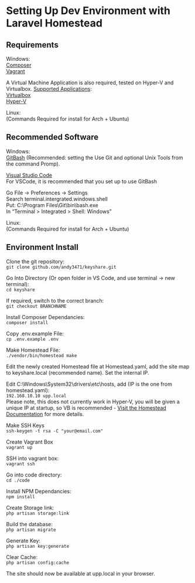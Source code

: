 # Setting Up Dev Environment with Laravel Homestead

## Requirements

Windows:  
[Composer](https://getcomposer.org/download/)  
[Vagrant](https://www.vagrantup.com/downloads.html)

A Virtual Machine Application is also required, tested on Hyper-V and Virtualbox. [Supported Applications](https://laravel.com/docs/5.8/homestead):  
[Virtualbox](https://download.virtualbox.org/virtualbox/6.0.4)  
[Hyper-V](https://docs.microsoft.com/en-us/virtualization/hyper-v-on-windows/quick-start/enable-hyper-v)

Linux:  
(Commands Required for install for Arch + Ubuntu)

## Recommended Software

Windows:  
[GitBash](https://git-scm.com/downloads) (Recommended: setting the Use Git and optional Unix Tools from the command Promp).

[Visual Studio Code](https://code.visualstudio.com/)  
For VSCode, it is recommended that you set up to use GitBash

Go File -> Preferences -> Settings  
Search terminal.intergrated.windows.shell  
Put: C:\\Program Files\\Git\\bin\\bash.exe  
In “Terminal > Integrated > Shell: Windows”

Linux:  
(Commands Required for install for Arch + Ubuntu)

## Environment Install

Clone the git repository:  
`git clone github.com/andy3471/keyshare.git`

Go Into Directory (Or open folder in VS Code, and use terminal -> new terminal):  
`cd keyshare`

If required, switch to the correct branch:  
`git checkout BRANCHNAME`

Install Composer Dependancies:  
`composer install`

Copy .env.example File:  
`cp .env.example .env`

Make Homestead File:  
`./vendor/bin/homestead make`

Edit the newly created Homestead file at Homestead.yaml, add the site map to keyshare.local (recommended name). Set the internal IP.

Edit C:\Windows\System32\drivers\etc\hosts, add (IP is the one from homestead.yaml):  
`192.168.10.10 upp.local`  
Please note, this does not currently work in Hyper-V, you will be given a unique IP at startup, so VB is recommended - [Visit the Homestead Documentation](https://laravel.com/docs/5.8/homestead) for more details.

Make SSH Keys  
`ssh-keygen -t rsa -C "your@email.com"`

Create Vagrant Box  
`vagrant up`

SSH into vagrant box:  
`vagrant ssh`

Go into code directory:  
`cd ./code`

Install NPM Dependancies:  
`npm install`

Create Storage link:  
`php artisan storage:link`

Build the database:  
`php artisan migrate`

Generate Key:  
`php artisan key:generate`

Clear Cache:  
`php artisan config:cache`

The site should now be available at upp.local in your browser.
